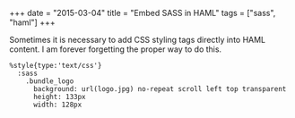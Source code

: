 +++
date = "2015-03-04"
title = "Embed SASS in HAML"
tags = ["sass", "haml"]
+++

Sometimes it is necessary to add CSS styling tags directly into HAML content.  I am forever forgetting the proper way to do this.
<!--more-->

~~~ haml
%style{type:'text/css'}
  :sass
    .bundle_logo
      background: url(logo.jpg) no-repeat scroll left top transparent
      height: 133px
      width: 128px
~~~
